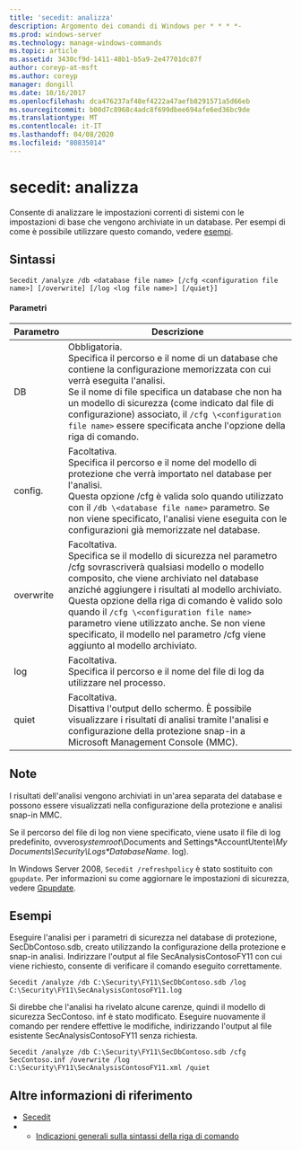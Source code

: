 ```yaml
---
title: 'secedit: analizza'
description: Argomento dei comandi di Windows per * * * *-
ms.prod: windows-server
ms.technology: manage-windows-commands
ms.topic: article
ms.assetid: 3430cf9d-1411-48b1-b5a9-2e47701dc87f
author: coreyp-at-msft
ms.author: coreyp
manager: dongill
ms.date: 10/16/2017
ms.openlocfilehash: dca476237af48ef4222a47aefb8291571a5d66eb
ms.sourcegitcommit: b00d7c8968c4adc8f699dbee694afe6ed36bc9de
ms.translationtype: MT
ms.contentlocale: it-IT
ms.lasthandoff: 04/08/2020
ms.locfileid: "80835014"
---
```

# <a name="seceditanalyze"></a>secedit: analizza



Consente di analizzare le impostazioni correnti di sistemi con le impostazioni di base che vengono archiviate in un database. Per esempi di come è possibile utilizzare questo comando, vedere [esempi](#BKMK_Examples).

## <a name="syntax"></a>Sintassi

```
Secedit /analyze /db <database file name> [/cfg <configuration file name>] [/overwrite] [/log <log file name>] [/quiet}]
```

#### <a name="parameters"></a>Parametri

|Parametro|Descrizione|
|---------|-----------|
|DB|Obbligatoria.</br>Specifica il percorso e il nome di un database che contiene la configurazione memorizzata con cui verrà eseguita l'analisi.</br>Se il nome di file specifica un database che non ha un modello di sicurezza (come indicato dal file di configurazione) associato, il `/cfg \<configuration file name>` essere specificata anche l'opzione della riga di comando.|
|config.|Facoltativa.</br>Specifica il percorso e il nome del modello di protezione che verrà importato nel database per l'analisi.</br>Questa opzione /cfg è valida solo quando utilizzato con il `/db \<database file name>` parametro. Se non viene specificato, l'analisi viene eseguita con le configurazioni già memorizzate nel database.|
|overwrite|Facoltativa.</br>Specifica se il modello di sicurezza nel parametro /cfg sovrascriverà qualsiasi modello o modello composito, che viene archiviato nel database anziché aggiungere i risultati al modello archiviato.</br>Questa opzione della riga di comando è valido solo quando il `/cfg \<configuration file name>` parametro viene utilizzato anche. Se non viene specificato, il modello nel parametro /cfg viene aggiunto al modello archiviato.|
|log|Facoltativa.</br>Specifica il percorso e il nome del file di log da utilizzare nel processo.|
|quiet|Facoltativa.</br>Disattiva l'output dello schermo. È possibile visualizzare i risultati di analisi tramite l'analisi e configurazione della protezione snap-in a Microsoft Management Console (MMC).|

## <a name="remarks"></a>Note

I risultati dell'analisi vengono archiviati in un'area separata del database e possono essere visualizzati nella configurazione della protezione e analisi snap-in MMC.

Se il percorso del file di log non viene specificato, viene usato il file di log predefinito, ovvero*systemroot*\Documents and Settings\*AccountUtente<em>\My Documents\Security\Logs\*DatabaseName</em>. log).

In Windows Server 2008, `Secedit /refreshpolicy` è stato sostituito con `gpupdate`. Per informazioni su come aggiornare le impostazioni di sicurezza, vedere [Gpupdate](gpupdate.md).

## <a name="examples"></a><a name=BKMK_Examples></a>Esempi

Eseguire l'analisi per i parametri di sicurezza nel database di protezione, SecDbContoso.sdb, creato utilizzando la configurazione della protezione e snap-in analisi. Indirizzare l'output al file SecAnalysisContosoFY11 con cui viene richiesto, consente di verificare il comando eseguito correttamente.
```
Secedit /analyze /db C:\Security\FY11\SecDbContoso.sdb /log C:\Security\FY11\SecAnalysisContosoFY11.log
```
Si direbbe che l'analisi ha rivelato alcune carenze, quindi il modello di sicurezza SecContoso. inf è stato modificato. Eseguire nuovamente il comando per rendere effettive le modifiche, indirizzando l'output al file esistente SecAnalysisContosoFY11 senza richiesta.
```
Secedit /analyze /db C:\Security\FY11\SecDbContoso.sdb /cfg SecContoso.inf /overwrite /log C:\Security\FY11\SecAnalysisContosoFY11.xml /quiet
```

## <a name="additional-references"></a>Altre informazioni di riferimento

-   [Secedit](secedit.md)
-   - [Indicazioni generali sulla sintassi della riga di comando](command-line-syntax-key.md)